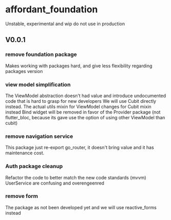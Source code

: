 # affordant_foundation
Unstable, experimental and wip
do not use in production

## V0.0.1
### remove foundation package
Makes working with packages hard, and give less flexibility regarding packages version

### view model simplification
The ViewModel abstraction doesn't had value and introduce undocumented code that is hard to grasp for new developers
We will use Cubit directly instead.
The actual utils mixin for ViewModel changes for Cubit mixin instead
Bind widget will be removed in favor of the Provider package (not flutter_bloc, because its gave use the option of using other ViewModel than cubit)

### remove navigation service
This package just re-export go_router, it doesn't bring value and it has maintenance cost.

### Auth package cleanup
Refactor the code to better match the new code standards (mvvm)
UserService are confusing and overengeenred

### remove form
The package as not been developed yet and we will use reactive_forms instead